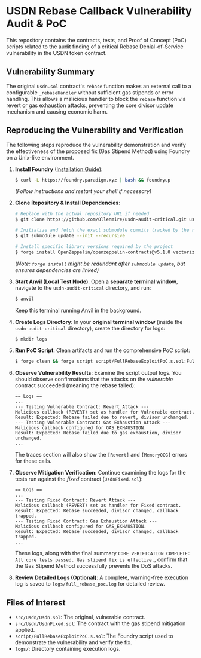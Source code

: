 # USDN Rebase Callback Vulnerability Audit & PoC

This repository contains the contracts, tests, and Proof of Concept (PoC) scripts related to the audit finding of a critical Rebase Denial-of-Service vulnerability in the USDN token contract.

## Vulnerability Summary

The original `Usdn.sol` contract's `rebase` function makes an external call to a configurable `_rebaseHandler` without sufficient gas stipends or error handling. This allows a malicious handler to block the `rebase` function via revert or gas exhaustion attacks, preventing the core divisor update mechanism and causing economic harm.

## Reproducing the Vulnerability and Verification

The following steps reproduce the vulnerability demonstration and verify the effectiveness of the proposed fix (Gas Stipend Method) using Foundry on a Unix-like environment.

1.  **Install Foundry** ([Installation Guide](https://book.getfoundry.sh/getting-started/installation)):
    ```bash
    $ curl -L https://foundry.paradigm.xyz | bash && foundryup
    ```
    *(Follow instructions and restart your shell if necessary)*

2.  **Clone Repository & Install Dependencies**:
    ```bash
    # Replace with the actual repository URL if needed
    $ git clone https://github.com/Ollenmire/usdn-audit-critical.git usdn-audit-critical && cd usdn-audit-critical

    # Initialize and fetch the exact submodule commits tracked by the repository
    $ git submodule update --init --recursive

    # Install specific library versions required by the project
    $ forge install OpenZeppelin/openzeppelin-contracts@v5.1.0 vectorized/solady@v0.0.228 foundry-rs/forge-std --no-commit
    ```
    *(Note: `forge install` might be redundant after `submodule update`, but ensures dependencies are linked)*

3.  **Start Anvil (Local Test Node)**:
    Open a **separate terminal window**, navigate to the `usdn-audit-critical` directory, and run:
    ```bash
    $ anvil
    ```
    Keep this terminal running Anvil in the background.

4.  **Create Logs Directory**:
    In your **original terminal window** (inside the `usdn-audit-critical` directory), create the directory for logs:
    ```bash
    $ mkdir logs
    ```

5.  **Run PoC Script**:
    Clean artifacts and run the comprehensive PoC script:
    ```bash
    $ forge clean && forge script script/FullRebaseExploitPoC.s.sol:FullRebaseExploitPoC --rpc-url http://localhost:8545 --broadcast -vvv 2>&1 | tee logs/full_rebase_poc.log
    ```

6.  **Observe Vulnerability Results**:
    Examine the script output logs. You should observe confirmations that the attacks on the *vulnerable* contract succeeded (meaning the rebase failed):
    ```log
    == Logs ==
    ...
    --- Testing Vulnerable Contract: Revert Attack ---
    Malicious callback (REVERT) set as handler for Vulnerable contract.
    Result: Expected: Rebase failed due to revert, divisor unchanged.
    --- Testing Vulnerable Contract: Gas Exhaustion Attack ---
    Malicious callback configured for GAS_EXHAUSTION.
    Result: Expected: Rebase failed due to gas exhaustion, divisor unchanged.
    ...
    ```
    The traces section will also show the `[Revert]` and `[MemoryOOG]` errors for these calls.

7.  **Observe Mitigation Verification**:
    Continue examining the logs for the tests run against the *fixed* contract (`UsdnFixed.sol`):
    ```log
    == Logs ==
    ...
    --- Testing Fixed Contract: Revert Attack ---
    Malicious callback (REVERT) set as handler for Fixed contract.
    Result: Expected: Rebase succeeded, divisor changed, callback trapped.
    --- Testing Fixed Contract: Gas Exhaustion Attack ---
    Malicious callback configured for GAS_EXHAUSTION.
    Result: Expected: Rebase succeeded, divisor changed, callback trapped.
    ...
    ```
    These logs, along with the final summary `CORE VERIFICATION COMPLETE: All core tests passed. Gas stipend fix is effective.`, confirm that the Gas Stipend Method successfully prevents the DoS attacks.

8.  **Review Detailed Logs (Optional)**:
    A complete, warning-free execution log is saved to `logs/full_rebase_poc.log` for detailed review.

## Files of Interest

*   `src/Usdn/Usdn.sol`: The original, vulnerable contract.
*   `src/Usdn/UsdnFixed.sol`: The contract with the gas stipend mitigation applied.
*   `script/FullRebaseExploitPoC.s.sol`: The Foundry script used to demonstrate the vulnerability and verify the fix.
*   `logs/`: Directory containing execution logs. 
